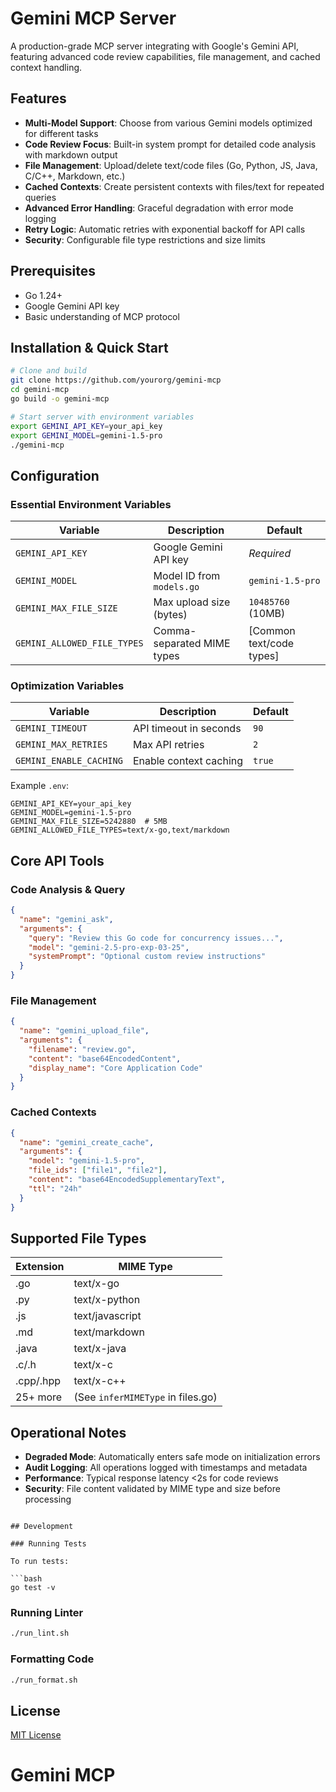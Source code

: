 # Gemini MCP Server

A production-grade MCP server integrating with Google's Gemini API, featuring advanced code review capabilities, file management, and cached context handling.

## Features

- **Multi-Model Support**: Choose from various Gemini models optimized for different tasks
- **Code Review Focus**: Built-in system prompt for detailed code analysis with markdown output
- **File Management**: Upload/delete text/code files (Go, Python, JS, Java, C/C++, Markdown, etc.)
- **Cached Contexts**: Create persistent contexts with files/text for repeated queries
- **Advanced Error Handling**: Graceful degradation with error mode logging
- **Retry Logic**: Automatic retries with exponential backoff for API calls
- **Security**: Configurable file type restrictions and size limits

## Prerequisites

- Go 1.24+
- Google Gemini API key
- Basic understanding of MCP protocol

## Installation & Quick Start

```bash
# Clone and build
git clone https://github.com/yourorg/gemini-mcp
cd gemini-mcp
go build -o gemini-mcp

# Start server with environment variables
export GEMINI_API_KEY=your_api_key
export GEMINI_MODEL=gemini-1.5-pro
./gemini-mcp
```

## Configuration

### Essential Environment Variables

| Variable | Description | Default |
|----------|-------------|---------|
| `GEMINI_API_KEY` | Google Gemini API key | *Required* |
| `GEMINI_MODEL` | Model ID from `models.go` | `gemini-1.5-pro` |
| `GEMINI_MAX_FILE_SIZE` | Max upload size (bytes) | `10485760` (10MB) |
| `GEMINI_ALLOWED_FILE_TYPES` | Comma-separated MIME types | [Common text/code types] |

### Optimization Variables
| Variable | Description | Default |
|----------|-------------|---------|
| `GEMINI_TIMEOUT` | API timeout in seconds | `90` |
| `GEMINI_MAX_RETRIES` | Max API retries | `2` |
| `GEMINI_ENABLE_CACHING` | Enable context caching | `true` |

Example `.env`:
```env
GEMINI_API_KEY=your_api_key
GEMINI_MODEL=gemini-1.5-pro
GEMINI_MAX_FILE_SIZE=5242880  # 5MB
GEMINI_ALLOWED_FILE_TYPES=text/x-go,text/markdown
```

## Core API Tools

### Code Analysis & Query
```json
{
  "name": "gemini_ask",
  "arguments": {
    "query": "Review this Go code for concurrency issues...",
    "model": "gemini-2.5-pro-exp-03-25",
    "systemPrompt": "Optional custom review instructions"
  }
}
```

### File Management
```json
{
  "name": "gemini_upload_file",
  "arguments": {
    "filename": "review.go",
    "content": "base64EncodedContent",
    "display_name": "Core Application Code"
  }
}
```

### Cached Contexts
```json
{
  "name": "gemini_create_cache",
  "arguments": {
    "model": "gemini-1.5-pro",
    "file_ids": ["file1", "file2"],
    "content": "base64EncodedSupplementaryText",
    "ttl": "24h"
  }
}
```

## Supported File Types
| Extension | MIME Type | 
|-----------|-----------|
| .go       | text/x-go |
| .py       | text/x-python |
| .js       | text/javascript |
| .md       | text/markdown |
| .java     | text/x-java |
| .c/.h     | text/x-c |
| .cpp/.hpp | text/x-c++ |
| 25+ more  | (See `inferMIMEType` in files.go) |

## Operational Notes

- **Degraded Mode**: Automatically enters safe mode on initialization errors
- **Audit Logging**: All operations logged with timestamps and metadata
- **Performance**: Typical response latency <2s for code reviews
- **Security**: File content validated by MIME type and size before processing
```

## Development

### Running Tests

To run tests:

```bash
go test -v
```

### Running Linter

```bash
./run_lint.sh
```

### Formatting Code

```bash
./run_format.sh
```

## License

[MIT License](LICENSE)
# Gemini MCP
